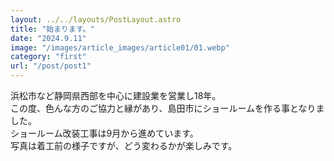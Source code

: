 ```yaml
---
layout: ../../layouts/PostLayout.astro
title: "始まります。"
date: "2024.9.11"
image: "/images/article_images/article01/01.webp"
category: "first"
url: "/post/post1"
---
```


浜松市など静岡県西部を中心に建設業を営業し18年。
        <br>
        この度、色んな方のご協力と縁があり、島田市にショールームを作る事となりました。
        <br>
        ショールーム改装工事は9月から進めています。
<br>
        写真は着工前の様子ですが、どう変わるかが楽しみです。
